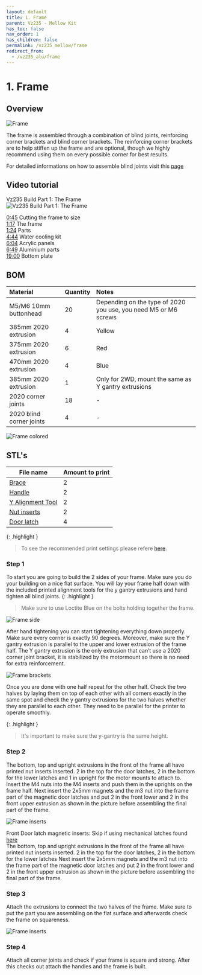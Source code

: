 ```yaml
---
layout: default
title: 1. Frame
parent: Vz235 - Mellow Kit
has_toc: false
nav_order: 1
has_children: false
permalink: /vz235_mellow/frame
redirect_from:
  - /vz235_alu/frame
---
```


# 1. Frame

## Overview

![Frame](../assets/images/manual/vz235_printed/frame/overview.png)

The frame is assembled through a combination of blind joints, reinforcing corner brackets and blind corner brackets. The reinforcing corner brackets are to help stiffen up the frame and are optional, though we highly recommend using them on every possible corner for best results.

For detailed informations on how to assemble blind joints visit this [page](../general/misc-info/blind-joints)

## Video tutorial

Vz235 Build Part 1: The Frame  
![Vz235 Build Part 1: The Frame](https://www.youtube.com/watch?v=d9kQt_cF3Xo)

[0:45](https://www.youtube.com/watch?v=d9kQt_cF3Xo&t=45s) Cutting the frame to size  
[1:17](https://www.youtube.com/watch?v=d9kQt_cF3Xo&t=77s) The frame  
[1:24](https://www.youtube.com/watch?v=d9kQt_cF3Xo&t=84s) Parts  
[4:44](https://www.youtube.com/watch?v=d9kQt_cF3Xo&t=284s) Water cooling kit  
[6:04](https://www.youtube.com/watch?v=d9kQt_cF3Xo&t=364s) Acrylic panels  
[6:49](https://www.youtube.com/watch?v=d9kQt_cF3Xo&t=409s) Aluminium parts  
[19:00](https://www.youtube.com/watch?v=d9kQt_cF3Xo&t=1140s) Bottom plate

## BOM

| Material                 | Quantity | Notes                                                           |
| :----------------------- | :------- | :-------------------------------------------------------------- |
| M5/M6 10mm buttonhead    | 20       | Depending on the type of 2020 you use, you need M5 or M6 screws |
| 385mm 2020 extrusion     | 4        | Yellow                                                          |
| 375mm 2020 extrusion     | 6        | Red                                                             |
| 470mm 2020 extrusion     | 4        | Blue                                                            |
| 385mm 2020 extrusion     | 1        | Only for 2WD, mount the same as Y gantry extrusions             |
| 2020 corner joints       | 18       | -                                                               |
| 2020 blind corner joints | 4        | -                                                               |
  
![Frame colored](../assets/images/manual/vz235_printed/frame/frame_colored.png)

## STL's

| File name          | Amount to print |
| ------------------ | --------------- |
| [Brace]            | 2               |
| [Handle]           | 2               |
| [Y Alignment Tool] | 2               |
| [Nut inserts]      | 2               |
| [Door latch]       | 4               |

{: .highlight }
> To see the recommended print settings please refere [here](../general/misc-info/print-settings).

### Step 1

To start you are going to build the 2 sides of your frame. Make sure you do your building on a nice flat surface. You will lay your frame half down with the included printed alignment tools for the y gantry extrusions and hand tighten all blind joints.
{: .highlight }
> Make sure to use Loctite Blue on the bolts holding together the frame.

![Frame side](../assets/images/manual/vz235_printed/frame/frame_side.png)

After hand tightening you can start tightening everything down properly. Make sure every corner is exactly 90 degrees. Moreover, make sure the Y gantry extrusion is parallel to the upper and lower extrusion of the frame half. The Y gantry extrusion is the only extrusion that can’t use a 2020 corner joint bracket, it is stabilized by the motormount so there is no need for extra reinforcement.

![Frame brackets](../assets/images/manual/vz235_printed/frame/frame_sides.png)

Once you are done with one half repeat for the other half. Check the two halves by laying them on top of each other with all corners exactly in the same spot and check the y gantry extrusions for the two halves whether they are parallel to each other. They need to be parallel for the printer to operate smoothly.

{: .highlight }
> It's important to make sure the y-gantry is the same height.

### Step 2

The bottom, top and upright extrusions in the front of the frame all have printed nut inserts inserted. 2 in the top for the door latches, 2 in the bottom for the lower latches and 1 in upright for the motor mounts to attach to. Insert the M4 nuts into the M4 inserts and push them in the uprights on the frame half. Next insert the 2x5mm magnets and the m3 nut into the frame part of the magnetic door latches and put 2 in the front lower and 2 in the front upper extrusion as shown in the picture before assembling the final part of the frame.

![Frame inserts](../assets/images/manual/vz235_printed/frame/frame_inserts.png)

Front Door latch magnetic inserts: Skip if using mechanical latches found [here](https://github.com/VzBoT3D/VzBoT-Vz235/tree/main/Assemblies%20&%20STL/Enclosure/Front%20door%20latches/Locking%20latch)  
The bottom, top and upright extrusions in the front of the frame all have printed nut inserts inserted. 2 in the top for the door latches, 2 in the bottom for the lower latches  Next insert the 2x5mm magnets and the m3 nut into the frame part of the magnetic door latches and put 2 in the front lower and 2 in the front upper extrusion as shown in the picture before assembling the final part of the frame.

### Step 3

Attach the extrusions to connect the two halves of the frame. Make sure to put the part you are assembling on the flat surface and afterwards check the frame on squareness.

![Frame inserts](../assets/images/manual/vz235_printed/frame/frame_complete.png)

### Step 4

Attach all corner joints and check if your frame is square and strong. After this checks out attach the handles and the frame is built.

[Brace]: https://github.com/VzBoT3D/VzBoT-Vz235/blob/main/Assemblies%20%26%20STL/Frame/Frame%20brace.stl
[Door latch]: https://github.com/VzBoT3D/VzBoT-Vz235/tree/main/Assemblies%20%26%20STL/Enclosure/Front%20door%20latches
[Handle]: https://github.com/VzBoT3D/VzBoT-Vz235/blob/main/Assemblies%20%26%20STL/Frame/handle.stl
[Nut inserts]: https://github.com/VzBoT3D/VzBoT-Vz235/blob/main/Assemblies%20%26%20STL/Gantry/Motormounts/left%20motormounts/nut%20insert%20for%20motormount.stl
[Y Alignment Tool]: https://github.com/VzBoT3D/VzBoT-Vz235/blob/main/Assemblies%20%26%20STL/Tools/vzbot%20y%20gantry%202020%20allignment%20tool%20v1.stl
